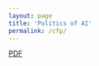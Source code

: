 ```yaml
---
layout: page
title: 'Politics of AI'
permalink: /cfp/
---
```


<a href="/CfP_SI__Politics_of_AI.pdf" target="_blank">PDF</a>

